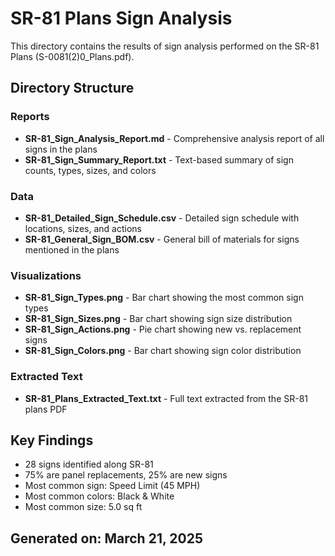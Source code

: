# SR-81 Plans Sign Analysis

This directory contains the results of sign analysis performed on the SR-81 Plans (S-0081(2)0_Plans.pdf).

## Directory Structure

### Reports
- **SR-81_Sign_Analysis_Report.md** - Comprehensive analysis report of all signs in the plans
- **SR-81_Sign_Summary_Report.txt** - Text-based summary of sign counts, types, sizes, and colors

### Data
- **SR-81_Detailed_Sign_Schedule.csv** - Detailed sign schedule with locations, sizes, and actions
- **SR-81_General_Sign_BOM.csv** - General bill of materials for signs mentioned in the plans

### Visualizations
- **SR-81_Sign_Types.png** - Bar chart showing the most common sign types
- **SR-81_Sign_Sizes.png** - Bar chart showing sign size distribution
- **SR-81_Sign_Actions.png** - Pie chart showing new vs. replacement signs
- **SR-81_Sign_Colors.png** - Bar chart showing sign color distribution

### Extracted Text
- **SR-81_Plans_Extracted_Text.txt** - Full text extracted from the SR-81 plans PDF

## Key Findings

- 28 signs identified along SR-81
- 75% are panel replacements, 25% are new signs
- Most common sign: Speed Limit (45 MPH)
- Most common colors: Black & White
- Most common size: 5.0 sq ft

## Generated on: March 21, 2025 